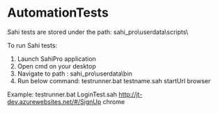 # AutomationTests

Sahi tests are stored under the path:
sahi_pro\userdata\scripts\

To run Sahi tests:
1. Launch SahiPro application
2. Open cmd on your desktop
3. Navigate to path : sahi_pro\userdata\bin
4. Run below command: testrunner.bat testname.sah startUrl browser
  
  Example:
  testrunner.bat LoginTest.sah http://jt-dev.azurewebsites.net/#/SignUp chrome
